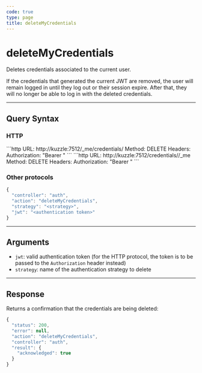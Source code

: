 ```yaml
---
code: true
type: page
title: deleteMyCredentials
---
```


# deleteMyCredentials



Deletes credentials associated to the current user.

If the credentials that generated the current JWT are removed, the user will remain logged in until they log out or their session expire. After that, they will no longer be able to log in with the deleted credentials.

---

## Query Syntax

### HTTP

<SinceBadge version="2.4.0"/>
```http
URL: http://kuzzle:7512/_me/credentials/<strategy>
Method: DELETE
Headers: Authorization: "Bearer <authentication token>"
```

<DeprecatedBadge version="2.4.0">
```http
URL: http://kuzzle:7512/credentials/<strategy>/_me
Method: DELETE
Headers: Authorization: "Bearer <authentication token>"
```
</DeprecatedBadge>

### Other protocols

```js
{
  "controller": "auth",
  "action": "deleteMyCredentials",
  "strategy": "<strategy>",
  "jwt": "<authentication token>"
}
```

---

## Arguments

- `jwt`: valid authentication token (for the HTTP protocol, the token is to be passed to the `Authorization` header instead)
- `strategy`: name of the authentication strategy to delete

---

## Response

Returns a confirmation that the credentials are being deleted:

```js
{
  "status": 200,
  "error": null,
  "action": "deleteMyCredentials",
  "controller": "auth",
  "result": {
    "acknowledged": true
  }
}
```
